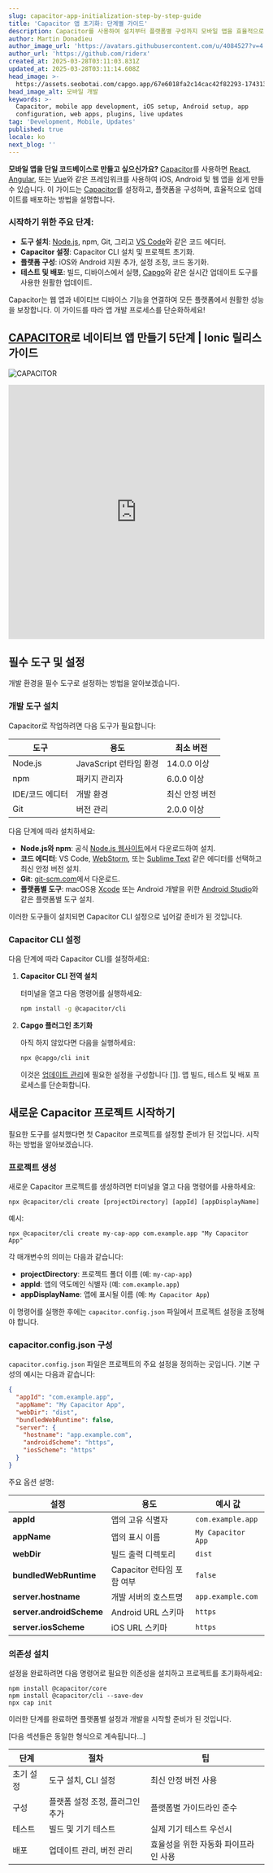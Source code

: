 ```yaml
---
slug: capacitor-app-initialization-step-by-step-guide
title: 'Capacitor 앱 초기화: 단계별 가이드'
description: Capacitor를 사용하여 설치부터 플랫폼별 구성까지 모바일 앱을 효율적으로 설정하고 배포하는 방법을 알아보세요.
author: Martin Donadieu
author_image_url: 'https://avatars.githubusercontent.com/u/4084527?v=4'
author_url: 'https://github.com/riderx'
created_at: 2025-03-28T03:11:03.831Z
updated_at: 2025-03-28T03:11:14.608Z
head_image: >-
  https://assets.seobotai.com/capgo.app/67e6018fa2c14cac42f82293-1743131474608.jpg
head_image_alt: 모바일 개발
keywords: >-
  Capacitor, mobile app development, iOS setup, Android setup, app
  configuration, web apps, plugins, live updates
tag: 'Development, Mobile, Updates'
published: true
locale: ko
next_blog: ''
---
```

**모바일 앱을 단일 코드베이스로 만들고 싶으신가요?** [Capacitor](https://capacitorjs.com/)를 사용하면 [React](https://react.dev/), [Angular](https://angular.io/), 또는 [Vue](https://vuejs.org/)와 같은 프레임워크를 사용하여 iOS, Android 및 웹 앱을 쉽게 만들 수 있습니다. 이 가이드는 [Capacitor](https://capacitorjs.com/)를 설정하고, 플랫폼을 구성하며, 효율적으로 업데이트를 배포하는 방법을 설명합니다.

### 시작하기 위한 주요 단계:

-   **도구 설치**: [Node.js](https://nodejs.org/en), npm, Git, 그리고 [VS Code](https://code.visualstudio.com/)와 같은 코드 에디터.
-   **Capacitor 설정**: Capacitor CLI 설치 및 프로젝트 초기화.
-   **플랫폼 구성**: iOS와 Android 지원 추가, 설정 조정, 코드 동기화.
-   **테스트 및 배포**: 빌드, 디바이스에서 실행, [Capgo](https://capgo.app/)와 같은 실시간 업데이트 도구를 사용한 원활한 업데이트.

Capacitor는 웹 앱과 네이티브 디바이스 기능을 연결하여 모든 플랫폼에서 원활한 성능을 보장합니다. 이 가이드를 따라 앱 개발 프로세스를 단순화하세요!

## [CAPACITOR](https://capacitorjs.com/)로 네이티브 앱 만들기 5단계 | Ionic 릴리스 가이드

![CAPACITOR](https://mars-images.imgix.net/seobot/screenshots/capacitorjs.com-4c1a6a7e452082d30f5bff9840b00b7d-2025-03-28.jpg?auto=compress)

<iframe src="https://www.youtube.com/embed/SSv--IrWH3c" aria-label="YouTube video player" frameborder="0" allow="accelerometer; autoplay; clipboard-write; encrypted-media; gyroscope; picture-in-picture; web-share" referrerpolicy="strict-origin-when-cross-origin" style="width: 100%; height: 500px;" allowfullscreen></iframe>

## 필수 도구 및 설정

개발 환경을 필수 도구로 설정하는 방법을 알아보겠습니다.

### 개발 도구 설치

Capacitor로 작업하려면 다음 도구가 필요합니다:

| 도구 | 용도 | 최소 버전 |
| --- | --- | --- |
| Node.js | JavaScript 런타임 환경 | 14.0.0 이상 |
| npm | 패키지 관리자 | 6.0.0 이상 |
| IDE/코드 에디터 | 개발 환경 | 최신 안정 버전 |
| Git | 버전 관리 | 2.0.0 이상 |

다음 단계에 따라 설치하세요:

-   **Node.js와 npm**: 공식 [Node.js 웹사이트](https://nodejs.org)에서 다운로드하여 설치.
-   **코드 에디터**: VS Code, [WebStorm](https://www.jetbrains.com/webstorm/), 또는 [Sublime Text](https://www.sublimetext.com/) 같은 에디터를 선택하고 최신 안정 버전 설치.
-   **Git**: [git-scm.com](https://git-scm.com)에서 다운로드.
-   **플랫폼별 도구**: macOS용 [Xcode](https://developer.apple.com/xcode/) 또는 Android 개발을 위한 [Android Studio](https://developer.android.com/studio)와 같은 플랫폼별 도구 설치.

이러한 도구들이 설치되면 Capacitor CLI 설정으로 넘어갈 준비가 된 것입니다.

### Capacitor CLI 설정

다음 단계에 따라 Capacitor CLI를 설정하세요:

1.  **Capacitor CLI 전역 설치**
    
    터미널을 열고 다음 명령어를 실행하세요:
    
    ```bash
    npm install -g @capacitor/cli
    ```
    
2.  **Capgo 플러그인 초기화**
    
    아직 하지 않았다면 다음을 실행하세요:
    
    ```bash
    npx @capgo/cli init
    ```
    
    이것은 [업데이트 관리](https://capgo.app/docs/plugin/cloud-mode/manual-update/)에 필요한 설정을 구성합니다 [\[1\]](https://capgo.app/). 앱 빌드, 테스트 및 배포 프로세스를 단순화합니다.

## 새로운 Capacitor 프로젝트 시작하기

필요한 도구를 설치했다면 첫 Capacitor 프로젝트를 설정할 준비가 된 것입니다. 시작하는 방법을 알아보겠습니다.

### 프로젝트 생성

새로운 Capacitor 프로젝트를 생성하려면 터미널을 열고 다음 명령어를 사용하세요:

```
npx @capacitor/cli create [projectDirectory] [appId] [appDisplayName]
```

예시:

```
npx @capacitor/cli create my-cap-app com.example.app "My Capacitor App"
```

각 매개변수의 의미는 다음과 같습니다:

-   **projectDirectory**: 프로젝트 폴더 이름 (예: `my-cap-app`)
-   **appId**: 앱의 역도메인 식별자 (예: `com.example.app`)
-   **appDisplayName**: 앱에 표시될 이름 (예: `My Capacitor App`)

이 명령어를 실행한 후에는 `capacitor.config.json` 파일에서 프로젝트 설정을 조정해야 합니다.

### capacitor.config.json 구성

`capacitor.config.json` 파일은 프로젝트의 주요 설정을 정의하는 곳입니다. 기본 구성의 예시는 다음과 같습니다:

```json
{
  "appId": "com.example.app",
  "appName": "My Capacitor App",
  "webDir": "dist",
  "bundledWebRuntime": false,
  "server": {
    "hostname": "app.example.com",
    "androidScheme": "https",
    "iosScheme": "https"
  }
}
```

주요 옵션 설명:

| 설정 | 용도 | 예시 값 |
| --- | --- | --- |
| **appId** | 앱의 고유 식별자 | `com.example.app` |
| **appName** | 앱의 표시 이름 | `My Capacitor App` |
| **webDir** | 빌드 출력 디렉토리 | `dist` |
| **bundledWebRuntime** | Capacitor 런타임 포함 여부 | `false` |
| **server.hostname** | 개발 서버의 호스트명 | `app.example.com` |
| **server.androidScheme** | Android URL 스키마 | `https` |
| **server.iosScheme** | iOS URL 스키마 | `https` |

### 의존성 설치

설정을 완료하려면 다음 명령어로 필요한 의존성을 설치하고 프로젝트를 초기화하세요:

```
npm install @capacitor/core
npm install @capacitor/cli --save-dev
npx cap init
```

이러한 단계를 완료하면 플랫폼별 설정과 개발을 시작할 준비가 된 것입니다.

[다음 섹션들은 동일한 형식으로 계속됩니다...]

| **단계** | **절차** | **팁** |
| --- | --- | --- |
| 초기 설정 | 도구 설치, CLI 설정 | 최신 안정 버전 사용 |
| 구성 | 플랫폼 설정 조정, 플러그인 추가 | 플랫폼별 가이드라인 준수 |
| 테스트 | 빌드 및 기기 테스트 | 실제 기기 테스트 우선시 |
| 배포 | 업데이트 관리, 버전 관리 | 효율성을 위한 자동화 파이프라인 사용 |
